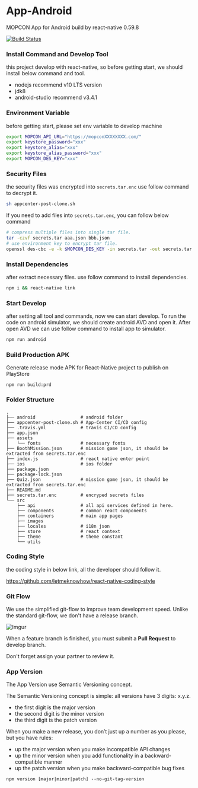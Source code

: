 # App-Android
MOPCON App for Android build by react-native 0.59.8

[![Build Status](https://travis-ci.org/MOPCON/App-Android.svg?branch=master)](https://travis-ci.org/MOPCON/App-Android)


### Install Command and Develop Tool
this project develop with react-native, so before getting start, we should install below command and tool.

* nodejs recommend v10 LTS version
* jdk8
* android-studio recommend v3.4.1

### Environment Variable

before getting start, please set env variable to develop machine

```bash
export MOPCON_API_URL="https://mopconXXXXXXXX.com/"
export keystore_password="xxx"
export keystore_alias="xxx"
export keystore_alias_password="xxx"
export MOPCON_DES_KEY="xxx"
```

### Security Files
the security files was encrypted into `secrets.tar.enc` use follow command to decrypt it.

```bash
sh appcenter-post-clone.sh
```

If you need to add files into `secrets.tar.enc`, you can follow below command

```bash
# compress multiple files into single tar file.
tar -czvf secrets.tar aaa.json bbb.json
# use environment key to encrypt tar file.
openssl des-cbc -e -k $MOPCON_DES_KEY -in secrets.tar -out secrets.tar.enc
```

### Install Dependencies

after extract necessary files. use follow command to install dependencies.

```bash
npm i && react-native link
```

### Start Develop

after setting all tool and commands, now we can start develop. To run the code on android simulator, we should create android AVD and open it. After open AVD we can use follow command to install app to simulator.

```bash
npm run android
```

### Build Production APK

Generate release mode APK for React-Native project to publish on PlayStore

```
npm run build:prd
```

### Folder Structure

```
.
├── android                 # android folder
├── appcenter-post-clone.sh # App-Center CI/CD config
├── .travis.yml             # travis CI/CD config
├── app.json 
├── assets
│   └── fonts               # necessary fonts
├── BoothMission.json       # mission game json, it should be extracted from secrets.tar.enc
├── index.js                # react native enter point
├── ios                     # ios folder
├── package.json
├── package-lock.json
├── Quiz.json               # mission game json, it should be extracted from secrets.tar.enc
├── README.md
├── secrets.tar.enc         # encryped secrets files
└── src
    ├── api                 # all api services defined in here.
    ├── components          # common react components
    ├── containers          # main app pages
    ├── images
    ├── locales             # i18n json
    ├── store               # react context 
    ├── theme               # theme constant
    └── utils
```

### Coding Style 

the coding style in below link, all the developer should follow it.

https://github.com/letmeknowhow/react-native-coding-style

### Git Flow

We use the simplified git-flow to improve team development speed. Unlike the standard git-flow, we don't have a release branch.

![Imgur](https://i.imgur.com/VtzQ17K.png)

When a feature branch is finished, you must submit a **Pull Request** to develop branch.

Don't forget assign your partner to review it.

### App Version

The App Version use Semantic Versioning concept.

The Semantic Versioning concept is simple: all versions have 3 digits: x.y.z.

* the first digit is the major version
* the second digit is the minor version
* the third digit is the patch version

When you make a new release, you don’t just up a number as you please, but you have rules:

* up the major version when you make incompatible API changes 
* up the minor version when you add functionality in a backward-compatible manner
* up the patch version when you make backward-compatible bug fixes

```
npm version [major|minor|patch] --no-git-tag-version
```